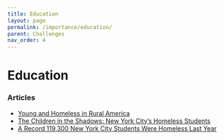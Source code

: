```yaml
---
title: Education
layout: page
permalink: /importance/education/
parent: Challenges
nav_order: 4
---
```



# **Education**



### **Articles**

<ul>
    <li> 
        <a href="https://www.nytimes.com/2022/09/29/magazine/rural-homeless-students.html"> Young and Homeless in Rural America </a>
    </li>
    <li> 
        <a href="https://www.nytimes.com/interactive/2020/09/09/magazine/homeless-students.html?action=click&module=RelatedLinks&pgtype=Article">The Children in the Shadows: New York City’s Homeless Students </a>
    </li>
    <li> <a href="https://www.nytimes.com/2023/11/01/nyregion/homeless-students-nyc.html#:~:text=11-,A%20Record%20119%2C300%20New%20York%20City%20Students%20Were%20Homeless%20Last,a%20consistent%20place%20to%20live"> 
A Record 119,300 New York City Students Were Homeless Last Year</a> </li>
</ul>
